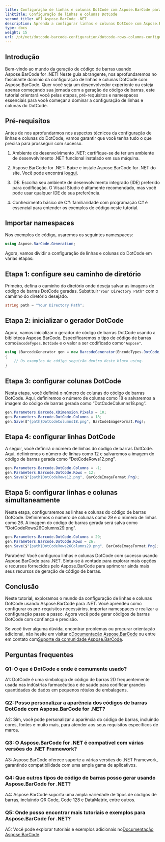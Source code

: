 ```yaml
---
title: Configuração de linhas e colunas DotCode com Aspose.BarCode para .NET
linktitle: Configuração de linhas e colunas DotCode
second_title: API Aspose.BarCode .NET
description: Aprenda a configurar linhas e colunas DotCode com Aspose.BarCode para .NET. Gere códigos de barras 2D precisos e personalizáveis sem esforço.
type: docs
weight: 15
url: /pt/net/dotcode-barcode-configuration/dotcode-rows-columns-configuration/
---
```

## Introdução

Bem-vindo ao mundo da geração de código de barras usando Aspose.BarCode for .NET! Neste guia abrangente, nos aprofundaremos no fascinante domínio da configuração de linhas e colunas DotCode com Aspose.BarCode. Quer você seja um desenvolvedor experiente ou esteja apenas começando sua jornada com a geração de código de barras, este tutorial orientará você pelas etapas, pré-requisitos e namespaces essenciais para você começar a dominar a configuração de linhas e colunas do DotCode.

## Pré-requisitos

Antes de nos aprofundarmos nos aspectos técnicos da configuração de linhas e colunas do DotCode, vamos garantir que você tenha tudo o que precisa para prosseguir com sucesso.

1. Ambiente de desenvolvimento .NET: certifique-se de ter um ambiente de desenvolvimento .NET funcional instalado em sua máquina.

2.  Aspose.BarCode for .NET: Baixe e instale Aspose.BarCode for .NET do site. Você pode encontrá lo[aqui](https://releases.aspose.com/barcode/net/).

3. IDE: Escolha seu ambiente de desenvolvimento integrado (IDE) preferido para codificação. O Visual Studio é altamente recomendado, mas você pode usar qualquer IDE de sua preferência.

4. Conhecimento básico de C#: familiaridade com programação C# é essencial para entender os exemplos de código neste tutorial.

## Importar namespaces

Nos exemplos de código, usaremos os seguintes namespaces:

```csharp
using Aspose.BarCode.Generation;
```

Agora, vamos dividir a configuração de linhas e colunas do DotCode em várias etapas:

## Etapa 1: configure seu caminho de diretório

 Primeiro, defina o caminho do diretório onde deseja salvar as imagens de código de barras DotCode geradas. Substituir`"Your Directory Path"` com o caminho do diretório desejado.

```csharp
string path = "Your Directory Path";
```

## Etapa 2: inicializar o gerador DotCode

 Agora, vamos inicializar o gerador de código de barras DotCode usando a biblioteca Aspose.BarCode. Especificaremos o tipo de código de barras como`EncodeTypes.DotCode` e o valor a ser codificado como`"Aspose"`.

```csharp
using (BarcodeGenerator gen = new BarcodeGenerator(EncodeTypes.DotCode, "Aspose"))
{
    // Os exemplos de código seguirão dentro deste bloco using.
}
```

## Etapa 3: configurar colunas DotCode

Nesta etapa, você definirá o número de colunas do código de barras DotCode. Aqui, definiremos o número de colunas como 18 e salvaremos a imagem do código de barras gerada como “DotCodeColumns18.png”.

```csharp
gen.Parameters.Barcode.XDimension.Pixels = 10;
gen.Parameters.Barcode.DotCode.Columns = 18;
gen.Save($"{path}DotCodeColumns18.png", BarCodeImageFormat.Png);
```

## Etapa 4: configurar linhas DotCode

A seguir, você definirá o número de linhas do código de barras DotCode. Aqui, definiremos o número de linhas como 12 e salvaremos a imagem do código de barras gerada como “DotCodeRows12.png”.

```csharp
gen.Parameters.Barcode.DotCode.Columns = -1;
gen.Parameters.Barcode.DotCode.Rows = 12;
gen.Save($"{path}DotCodeRows12.png", BarCodeImageFormat.Png);
```

## Etapa 5: configurar linhas e colunas simultaneamente

Nesta etapa, configuraremos as linhas e colunas do código de barras DotCode. Definiremos o número de colunas como 29 e o número de linhas como 26. A imagem do código de barras gerada será salva como "DotCodeRows26Columns29.png".

```csharp
gen.Parameters.Barcode.DotCode.Columns = 29;
gen.Parameters.Barcode.DotCode.Rows = 26;
gen.Save($"{path}DotCodeRows26Columns29.png", BarCodeImageFormat.Png);
```

Parabéns! Você configurou linhas e colunas DotCode com sucesso usando Aspose.BarCode para .NET. Sinta-se à vontade para explorar mais opções e recursos fornecidos pelo Aspose.BarCode para aprimorar ainda mais seus recursos de geração de código de barras.

## Conclusão

Neste tutorial, exploramos o mundo da configuração de linhas e colunas DotCode usando Aspose.BarCode para .NET. Você aprendeu como configurar os pré-requisitos necessários, importar namespaces e realizar a configuração passo a passo. Agora você pode gerar códigos de barras DotCode com confiança e precisão.

 Se você tiver alguma dúvida, encontrar problemas ou procurar orientação adicional, não hesite em visitar o[Documentação Aspose.BarCode](https://reference.aspose.com/barcode/net/) ou entre em contato com[Suporte da comunidade Aspose.BarCode](https://forum.aspose.com/c/barcode/13).


## Perguntas frequentes

### Q1: O que é DotCode e onde é comumente usado?

A1: DotCode é uma simbologia de código de barras 2D frequentemente usada nas indústrias farmacêutica e de saúde para codificar grandes quantidades de dados em pequenos rótulos de embalagens.

### Q2: Posso personalizar a aparência dos códigos de barras DotCode com Aspose.BarCode for .NET?

A2: Sim, você pode personalizar a aparência do código de barras, incluindo cores, fontes e muito mais, para atender aos seus requisitos específicos de marca.

### Q3: O Aspose.BarCode for .NET é compatível com várias versões do .NET Framework?

A3: Aspose.BarCode oferece suporte a várias versões do .NET Framework, garantindo compatibilidade com uma ampla gama de aplicativos.

### Q4: Que outros tipos de código de barras posso gerar usando Aspose.BarCode for .NET?

A4: Aspose.BarCode suporta uma ampla variedade de tipos de códigos de barras, incluindo QR Code, Code 128 e DataMatrix, entre outros.

### Q5: Onde posso encontrar mais tutoriais e exemplos para Aspose.BarCode for .NET?

 A5: Você pode explorar tutoriais e exemplos adicionais no[Documentação Aspose.BarCode](https://reference.aspose.com/barcode/net/).